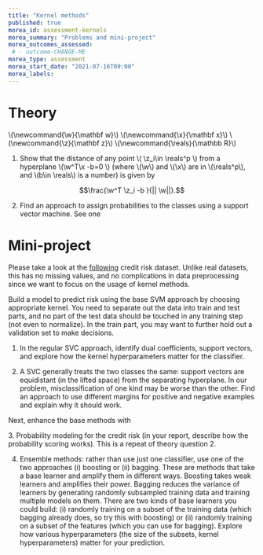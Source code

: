 ```yaml
---
title: "Kernel methods"
published: true
morea_id: assessment-kernels
morea_summary: "Problems and mini-project"
morea_outcomes_assessed:
 # - outcome-CHANGE-ME
morea_type: assessment
morea_start_date: "2021-07-16T09:00"
morea_labels:
---
```

# Theory
\\(\newcommand{\w}{\mathbf w}\\)
\\(\newcommand{\x}{\mathbf x}\\)
\\(\newcommand{\z}{\mathbf z}\\)
\\(\newcommand{\reals}{\mathbb R}\\)

1. Show that the distance of any point \\( \z_i\in \reals^p \\) from a hyperplane \\(\w^T\x -b=0 \\) (where \\(\w\\) and \\(\x\\) are in \\(\reals^p\\),
and \\(b\in \reals\\) is a number) is given by

$$\frac{\w^T \z_i -b }{|| \w||}.$$

2. Find an approach to assign probabilities to the classes using a support vector machine. See one 

# Mini-project

Please take a look at the [following](https://archive.ics.uci.edu/dataset/350/default+of+credit+card+clients) credit risk dataset. Unlike real datasets, this has no missing values, and no complications in data preprocessing since we want to focus on the usage of kernel methods.

Build a model to predict risk using the base SVM approach by choosing
appropriate kernel. You need to separate out the data into train and
test parts, and no part of the test data should be touched in any
training step (not even to normalize). In the train part, you may want
to further hold out a validation set to make decisions. 
	
1. In the regular SVC approach, identify dual coefficients, support
   vectors, and explore how the kernel hyperparameters matter for the
   classifier.
   
2. A SVC generally treats the two classes the same: support vectors
   are equidistant (in the lifted space) from the separating
   hyperplane. In our problem, misclassification of one kind may be
   worse than the other. Find an approach to use different margins for
   positive and negative examples and explain why it should work.

Next, enhance the base methods with
	
3\. Probability modeling for the credit risk (in your report, describe
   how the probability scoring works). This is a repeat of theory
   question 2.
   
4. Ensemble methods: rather than use just one classifier, use one of
   the two approaches (i) boosting or (ii) bagging. These are methods
   that take a base learner and amplify them in different
   ways. Boosting takes weak learners and amplifies their
   power. Bagging reduces the variance of learners by generating
   randomly subsampled training data and training multiple models on
   them. There are two kinds of base learners you could build: (i)
   randomly training on a subset of the training data (which bagging
   already does, so try this with boosting) or (ii) randomly training
   on a subset of the features (which you can use for
   bagging). Explore how various hyperparameters (the size of the
   subsets, kernel hyperparameters) matter for your prediction.

